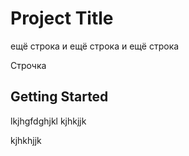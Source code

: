 # Project Title
ещё строка
и ещё строка
и ещё строка

Строчка

## Getting Started
lkjhgfdghjkl
kjhkjjk


kjhkhjjk
